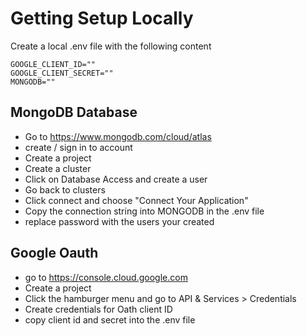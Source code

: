 # Getting Setup Locally

Create a local .env file with the following content

```
GOOGLE_CLIENT_ID=""
GOOGLE_CLIENT_SECRET=""
MONGODB=""
```

## MongoDB Database

- Go to https://www.mongodb.com/cloud/atlas
- create / sign in to account
- Create a project
- Create a cluster
- Click on Database Access and create a user
- Go back to clusters
- Click connect and choose "Connect Your Application"
- Copy the connection string into MONGODB in the .env file
- replace password with the users your created

## Google Oauth

- go to https://console.cloud.google.com
- Create a project
- Click the hamburger menu and go to API & Services > Credentials
- Create credentials for Oath client ID
- copy client id and secret into the .env file